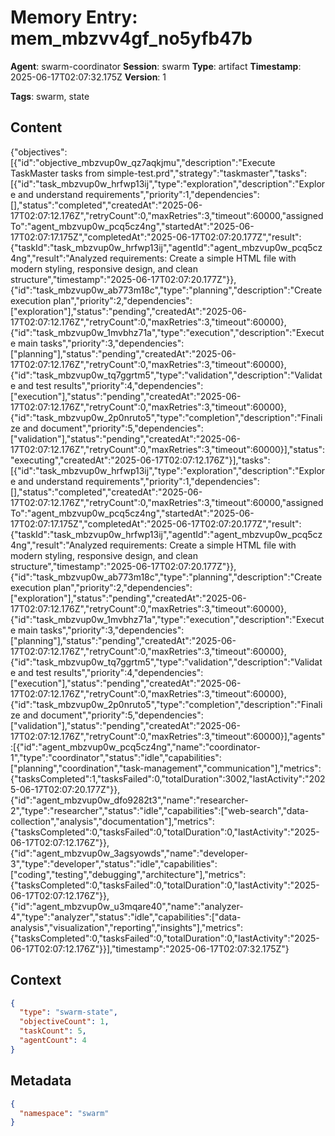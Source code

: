 # Memory Entry: mem_mbzvv4gf_no5yfb47b

**Agent**: swarm-coordinator
**Session**: swarm
**Type**: artifact
**Timestamp**: 2025-06-17T02:07:32.175Z
**Version**: 1

**Tags**: swarm, state

## Content

{"objectives":[{"id":"objective_mbzvup0w_qz7aqkjmu","description":"Execute TaskMaster tasks from simple-test.prd","strategy":"taskmaster","tasks":[{"id":"task_mbzvup0w_hrfwp13ij","type":"exploration","description":"Explore and understand requirements","priority":1,"dependencies":[],"status":"completed","createdAt":"2025-06-17T02:07:12.176Z","retryCount":0,"maxRetries":3,"timeout":60000,"assignedTo":"agent_mbzvup0w_pcq5cz4ng","startedAt":"2025-06-17T02:07:17.175Z","completedAt":"2025-06-17T02:07:20.177Z","result":{"taskId":"task_mbzvup0w_hrfwp13ij","agentId":"agent_mbzvup0w_pcq5cz4ng","result":"Analyzed requirements: Create a simple HTML file with modern styling, responsive design, and clean structure","timestamp":"2025-06-17T02:07:20.177Z"}},{"id":"task_mbzvup0w_ab773m18c","type":"planning","description":"Create execution plan","priority":2,"dependencies":["exploration"],"status":"pending","createdAt":"2025-06-17T02:07:12.176Z","retryCount":0,"maxRetries":3,"timeout":60000},{"id":"task_mbzvup0w_1mvbhz71a","type":"execution","description":"Execute main tasks","priority":3,"dependencies":["planning"],"status":"pending","createdAt":"2025-06-17T02:07:12.176Z","retryCount":0,"maxRetries":3,"timeout":60000},{"id":"task_mbzvup0w_tq7ggrtm5","type":"validation","description":"Validate and test results","priority":4,"dependencies":["execution"],"status":"pending","createdAt":"2025-06-17T02:07:12.176Z","retryCount":0,"maxRetries":3,"timeout":60000},{"id":"task_mbzvup0w_2p0nruto5","type":"completion","description":"Finalize and document","priority":5,"dependencies":["validation"],"status":"pending","createdAt":"2025-06-17T02:07:12.176Z","retryCount":0,"maxRetries":3,"timeout":60000}],"status":"executing","createdAt":"2025-06-17T02:07:12.176Z"}],"tasks":[{"id":"task_mbzvup0w_hrfwp13ij","type":"exploration","description":"Explore and understand requirements","priority":1,"dependencies":[],"status":"completed","createdAt":"2025-06-17T02:07:12.176Z","retryCount":0,"maxRetries":3,"timeout":60000,"assignedTo":"agent_mbzvup0w_pcq5cz4ng","startedAt":"2025-06-17T02:07:17.175Z","completedAt":"2025-06-17T02:07:20.177Z","result":{"taskId":"task_mbzvup0w_hrfwp13ij","agentId":"agent_mbzvup0w_pcq5cz4ng","result":"Analyzed requirements: Create a simple HTML file with modern styling, responsive design, and clean structure","timestamp":"2025-06-17T02:07:20.177Z"}},{"id":"task_mbzvup0w_ab773m18c","type":"planning","description":"Create execution plan","priority":2,"dependencies":["exploration"],"status":"pending","createdAt":"2025-06-17T02:07:12.176Z","retryCount":0,"maxRetries":3,"timeout":60000},{"id":"task_mbzvup0w_1mvbhz71a","type":"execution","description":"Execute main tasks","priority":3,"dependencies":["planning"],"status":"pending","createdAt":"2025-06-17T02:07:12.176Z","retryCount":0,"maxRetries":3,"timeout":60000},{"id":"task_mbzvup0w_tq7ggrtm5","type":"validation","description":"Validate and test results","priority":4,"dependencies":["execution"],"status":"pending","createdAt":"2025-06-17T02:07:12.176Z","retryCount":0,"maxRetries":3,"timeout":60000},{"id":"task_mbzvup0w_2p0nruto5","type":"completion","description":"Finalize and document","priority":5,"dependencies":["validation"],"status":"pending","createdAt":"2025-06-17T02:07:12.176Z","retryCount":0,"maxRetries":3,"timeout":60000}],"agents":[{"id":"agent_mbzvup0w_pcq5cz4ng","name":"coordinator-1","type":"coordinator","status":"idle","capabilities":["planning","coordination","task-management","communication"],"metrics":{"tasksCompleted":1,"tasksFailed":0,"totalDuration":3002,"lastActivity":"2025-06-17T02:07:20.177Z"}},{"id":"agent_mbzvup0w_dfo9282t3","name":"researcher-2","type":"researcher","status":"idle","capabilities":["web-search","data-collection","analysis","documentation"],"metrics":{"tasksCompleted":0,"tasksFailed":0,"totalDuration":0,"lastActivity":"2025-06-17T02:07:12.176Z"}},{"id":"agent_mbzvup0w_3agsyowds","name":"developer-3","type":"developer","status":"idle","capabilities":["coding","testing","debugging","architecture"],"metrics":{"tasksCompleted":0,"tasksFailed":0,"totalDuration":0,"lastActivity":"2025-06-17T02:07:12.176Z"}},{"id":"agent_mbzvup0w_u3mqare40","name":"analyzer-4","type":"analyzer","status":"idle","capabilities":["data-analysis","visualization","reporting","insights"],"metrics":{"tasksCompleted":0,"tasksFailed":0,"totalDuration":0,"lastActivity":"2025-06-17T02:07:12.176Z"}}],"timestamp":"2025-06-17T02:07:32.175Z"}

## Context

```json
{
  "type": "swarm-state",
  "objectiveCount": 1,
  "taskCount": 5,
  "agentCount": 4
}
```

## Metadata

```json
{
  "namespace": "swarm"
}
```

